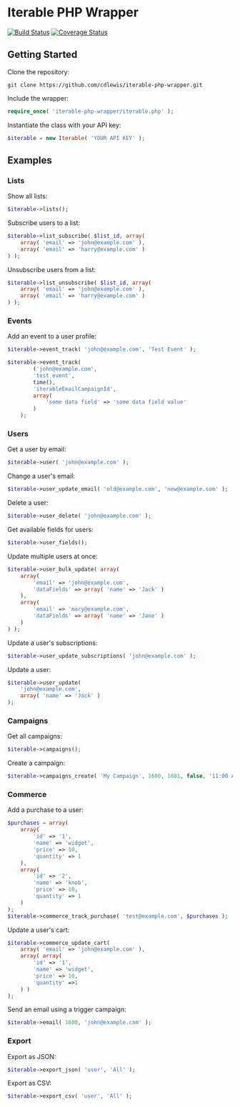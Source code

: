# Iterable PHP Wrapper

[![Build Status](https://travis-ci.org/cdlewis/iterable-php-wrapper.svg?branch=master)](https://travis-ci.org/cdlewis/iterable-php-wrapper)
[![Coverage Status](https://coveralls.io/repos/cdlewis/iterable-php-wrapper/badge.svg?branch=master)](https://coveralls.io/r/cdlewis/iterable-php-wrapper?branch=master)

## Getting Started

Clone the repository:
```shell
git clone https://github.com/cdlewis/iterable-php-wrapper.git
```

Include the wrapper:
```php
require_once( 'iterable-php-wrapper/iterable.php' );
```

Instantiate the class with your API key:
```php
$iterable = new Iterable( 'YOUR API KEY' );
```

## Examples

### Lists

Show all lists:
```php
$iterable->lists();
```

Subscribe users to a list:
```php
$iterable->list_subscribe( $list_id, array(
	array( 'email' => 'john@example.com' ),
	array( 'email' => 'harry@example.com' )
) );
```

Unsubscribe users from a list:
```php
$iterable->list_unsubscribe( $list_id, array(
	array( 'email' => 'john@example.com' ),
	array( 'email' => 'harry@example.com' )
) );
```

### Events
Add an event to a user profile:
```php
$iterable->event_track( 'john@example.com', 'Test Event' );
```

```php
$iterable->event_track( 
		('john@example.com',
		'test event',
		time(),
		'iterableEmailCampaignId',
		array(
			'some data field' => 'some data field value'
		)
	);
```

### Users

Get a user by email:
```php
$iterable->user( 'john@example.com' );
```

Change a user's email:
```php
$iterable->user_update_email( 'old@example.com', 'new@example.com' );
```

Delete a user:
```php
$iterable->user_delete( 'john@example.com' );
```

Get available fields for users:
```php
$iterable->user_fields();
```

Update multiple users at once:
```php
$iterable->user_bulk_update( array(
    array(
        'email' => 'john@example.com',
        'dataFields' => array( 'name' => 'Jack' )
    ),
    array(
        'email' => 'mary@example.com',
        'dataFields' => array( 'name' => 'Jane' )
    )
) );
```

Update a user's subscriptions:
```php
$iterable->user_update_subscriptions( 'john@example.com' );
```

Update a user:
```php
$iterable->user_update(
    'john@example.com',
    array( 'name' => 'Jack' )
);
```

### Campaigns

Get all campaigns:
```php
$iterable->campaigns();
```

Create a campaign:
```php
$iterable->campaigns_create( 'My Campaign', 1600, 1601, false, '11:00 AM' );
```

### Commerce
Add a purchase to a user:
```php
$purchases = array(
    array(
        'id' => '1',
        'name' => 'widget',
        'price' => 10,
        'quantity' => 1
    ),
    array(
        'id' => '2',
        'name' => 'knob',
        'price' => 10,
        'quantity' => 1
    )
);
$iterable->commerce_track_purchase( 'test@example.com', $purchases );
```

Update a user's cart:
```php
$iterable->commerce_update_cart(
    array( 'email' => 'john@example.com' ),
    array( array(
        'id' => '1',
        'name' => 'widget',
        'price' => 10,
        'quantity' =>1
    ) )
);
```

Send an email using a trigger campaign:
```php
$iterable->email( 1600, 'john@example.com' );
```

### Export

Export as JSON:
```php
$iterable->export_json( 'user', 'All' );
```

Export as CSV:
```php
$iterable->export_csv( 'user', 'All' );
```
